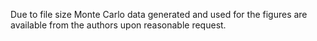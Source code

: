 Due to file size Monte Carlo data generated and used for the figures are available from the authors upon reasonable request.